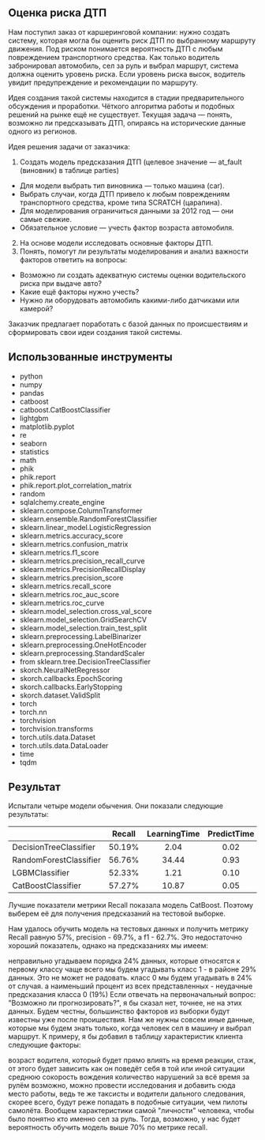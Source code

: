 ## Оценка риска ДТП

Нам поступил заказ от каршеринговой компании: нужно создать систему, которая могла бы оценить риск ДТП по выбранному маршруту движения. Под риском понимается вероятность ДТП с любым повреждением транспортного средства. Как только водитель забронировал автомобиль, сел за руль и выбрал маршрут, система должна оценить уровень риска. Если уровень риска высок, водитель увидит предупреждение и рекомендации по маршруту.

Идея создания такой системы находится в стадии предварительного обсуждения и проработки. Чёткого алгоритма работы и подобных решений на рынке ещё не существует. Текущая задача — понять, возможно ли предсказывать ДТП, опираясь на исторические данные одного из регионов.

Идея решения задачи от заказчика: 
1. Создать модель предсказания ДТП (целевое значение — at_fault (виновник) в таблице parties) 
- Для модели выбрать тип виновника — только машина (car).
- Выбрать случаи, когда ДТП привело к любым повреждениям транспортного средства, кроме типа SCRATCH (царапина).
- Для моделирования ограничиться данными за 2012 год — они самые свежие.
- Обязательное условие — учесть фактор возраста автомобиля.
2. На основе модели исследовать основные факторы ДТП.
3. Понять, помогут ли результаты моделирования и анализ важности факторов ответить на вопросы: 
- Возможно ли создать адекватную системы оценки водительского риска при выдаче авто?
- Какие ещё факторы нужно учесть?
- Нужно ли оборудовать автомобиль какими-либо датчиками или камерой?

Заказчик предлагает поработать с базой данных по происшествиям и сформировать свои идеи создания такой системы.

## Использованные инструменты
- python
- numpy
- pandas
- catboost
- catboost.CatBoostClassifier
- lightgbm
- matplotlib.pyplot
- re
- seaborn
- statistics
- math
- phik
- phik.report
- phik.report.plot_correlation_matrix
- random
- sqlalchemy.create_engine
- sklearn.compose.ColumnTransformer
- sklearn.ensemble.RandomForestClassifier
- sklearn.linear_model.LogisticRegression
- sklearn.metrics.accuracy_score
- sklearn.metrics.confusion_matrix
- sklearn.metrics.f1_score
- sklearn.metrics.precision_recall_curve
- sklearn.metrics.PrecisionRecallDisplay
- sklearn.metrics.precision_score
- sklearn.metrics.recall_score
- sklearn.metrics.roc_auc_score
- sklearn.metrics.roc_curve
- sklearn.model_selection.cross_val_score
- sklearn.model_selection.GridSearchCV
- sklearn.model_selection.train_test_split
- sklearn.preprocessing.LabelBinarizer
- sklearn.preprocessing.OneHotEncoder
- sklearn.preprocessing.StandardScaler
- from sklearn.tree.DecisionTreeClassifier
- skorch.NeuralNetRegressor
- skorch.callbacks.EpochScoring
- skorch.callbacks.EarlyStopping
- skorch.dataset.ValidSplit
- torch
- torch.nn
- torchvision
- torchvision.transforms
- torch.utils.data.Dataset
- torch.utils.data.DataLoader
- time
- tqdm

## Результат

Испытали четыре модели обычения. Они показали следующие результаты:

|  | Recall | LearningTime | PredictTime |
|:------ |:-----:|:-----:|:------:|
| DecisionTreeClassifier | 50.19% | 2.04 | 0.02 |
| RandomForestClassifier | 56.76% | 34.44 | 0.93 |
| LGBMClassifier | 52.33% | 1.21 | 0.10 |
| CatBoostClassifier | 57.27% | 10.87 | 0.05 |

Лучшие показатели метрики Recall показала модель CatBoost. Поэтому выберем её для получения предсказаний на тестовой выборке.

Нам удалось обучить модель на тестовых данных и получить метрику Recall равную 57%, precision - 69.7%, а f1 - 62.7%. Это недостаточно хороший показатель, однако на предсказаниях мы имеем:

неправильно угадываем порядка 24% данных, которые относятся к первому классу чаще всего мы будем угадывать класс 1 - в районе 29% данных. Это не может не радовать. класс 0 мы будем угадывать в 24% от случая. а наименьший процент из всех представленных - неудачные предсказания класса 0 (19%) Если отвечать на первоначальный вопрос: "Возможно ли прогнозировать?", я бы сказал нет, точнее, не на этих данных. Будем честны, большинство факторов из выборки будут известны уже после проишествия. Нам же нужны совсем иные данные, которые мы будем знать только, когда человек сел в машину и выбрал маршрут. К примеру, я бы добавил в таблицу характеристик клиента следующие факторы:

возраст водителя, который будет прямо влиять на время реакции, стаж, от этого будет зависить как он поведёт себя в той или иной ситуации среднюю сокорость вождения количество нарушений за всё время за рулём возможно, можно провести исследования и добавить сюда место работы, ведь те же таксисты и водители дального следования, скорее всего, будут реже попадать в подобные ситуации, чем пилоты самолёта. Вообщем характеристики самой "личности" человека, чтобы было понятно кто именно сел за руль. Тогда, возможно, у нас будет вероятность обучить модель выше 70% по метрике recall.
